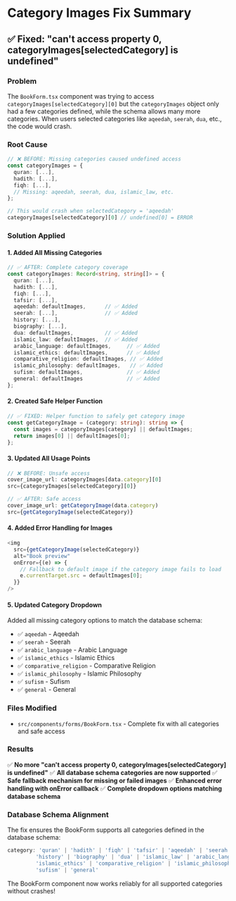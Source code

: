 # Category Images Fix Summary

## ✅ Fixed: "can't access property 0, categoryImages[selectedCategory] is undefined"

### **Problem**
The `BookForm.tsx` component was trying to access `categoryImages[selectedCategory][0]` but the `categoryImages` object only had a few categories defined, while the schema allows many more categories. When users selected categories like `aqeedah`, `seerah`, `dua`, etc., the code would crash.

### **Root Cause**
```typescript
// ❌ BEFORE: Missing categories caused undefined access
const categoryImages = {
  quran: [...],
  hadith: [...],
  fiqh: [...],
  // Missing: aqeedah, seerah, dua, islamic_law, etc.
};

// This would crash when selectedCategory = 'aqeedah'
categoryImages[selectedCategory][0] // undefined[0] = ERROR
```

### **Solution Applied**

#### 1. **Added All Missing Categories**
```typescript
// ✅ AFTER: Complete category coverage
const categoryImages: Record<string, string[]> = {
  quran: [...],
  hadith: [...],
  fiqh: [...],
  tafsir: [...],
  aqeedah: defaultImages,      // ✅ Added
  seerah: [...],               // ✅ Added
  history: [...],
  biography: [...],
  dua: defaultImages,          // ✅ Added
  islamic_law: defaultImages,  // ✅ Added
  arabic_language: defaultImages,     // ✅ Added
  islamic_ethics: defaultImages,      // ✅ Added
  comparative_religion: defaultImages, // ✅ Added
  islamic_philosophy: defaultImages,   // ✅ Added
  sufism: defaultImages,              // ✅ Added
  general: defaultImages              // ✅ Added
};
```

#### 2. **Created Safe Helper Function**
```typescript
// ✅ FIXED: Helper function to safely get category image
const getCategoryImage = (category: string): string => {
  const images = categoryImages[category] || defaultImages;
  return images[0] || defaultImages[0];
};
```

#### 3. **Updated All Usage Points**
```typescript
// ❌ BEFORE: Unsafe access
cover_image_url: categoryImages[data.category][0]
src={categoryImages[selectedCategory][0]}

// ✅ AFTER: Safe access
cover_image_url: getCategoryImage(data.category)
src={getCategoryImage(selectedCategory)}
```

#### 4. **Added Error Handling for Images**
```typescript
<img
  src={getCategoryImage(selectedCategory)}
  alt="Book preview"
  onError={(e) => {
    // Fallback to default image if the category image fails to load
    e.currentTarget.src = defaultImages[0];
  }}
/>
```

#### 5. **Updated Category Dropdown**
Added all missing category options to match the database schema:
- ✅ `aqeedah` - Aqeedah
- ✅ `seerah` - Seerah  
- ✅ `arabic_language` - Arabic Language
- ✅ `islamic_ethics` - Islamic Ethics
- ✅ `comparative_religion` - Comparative Religion
- ✅ `islamic_philosophy` - Islamic Philosophy
- ✅ `sufism` - Sufism
- ✅ `general` - General

### **Files Modified**
- `src/components/forms/BookForm.tsx` - Complete fix with all categories and safe access

### **Results**
✅ **No more "can't access property 0, categoryImages[selectedCategory] is undefined"**
✅ **All database schema categories are now supported**
✅ **Safe fallback mechanism for missing or failed images**
✅ **Enhanced error handling with onError callback**
✅ **Complete dropdown options matching database schema**

### **Database Schema Alignment**
The fix ensures the BookForm supports all categories defined in the database schema:
```typescript
category: 'quran' | 'hadith' | 'fiqh' | 'tafsir' | 'aqeedah' | 'seerah' | 
         'history' | 'biography' | 'dua' | 'islamic_law' | 'arabic_language' | 
         'islamic_ethics' | 'comparative_religion' | 'islamic_philosophy' | 
         'sufism' | 'general'
```

The BookForm component now works reliably for all supported categories without crashes!
